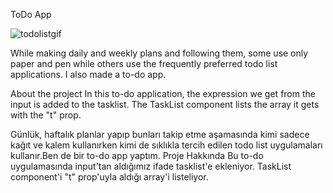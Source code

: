    ToDo App
   
![todolistgif](https://user-images.githubusercontent.com/33622890/161221665-f4966f25-9061-496a-93a9-b1dd093c2725.gif)

While making daily and weekly plans and following them, some use only paper and pen while others use the frequently preferred todo list applications. I also made a to-do app.

About the project
In this to-do application, the expression we get from the input is added to the tasklist. The TaskList component lists the array it gets with the "t" prop.


Günlük, haftalık planlar yapıp bunları takip etme aşamasında kimi sadece kağıt ve kalem kullanırken kimi de sıklıkla tercih edilen todo list uygulamaları kullanır.Ben de bir to-do app yaptım.
Proje Hakkında
Bu to-do uygulamasında input'tan aldığımız ifade tasklist'e ekleniyor. TaskList component'i "t" prop'uyla aldığı array'i listeliyor.

